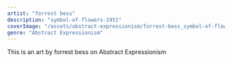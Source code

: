 ```yaml
---
artist: "forrest bess"
description: "symbol-of-flowers-1951"
coverImage: "/assets/abstract-expressionism/forrest-bess_symbol-of-flowers-1951.jpg"
genre: "Abstract Expressionism"
---
```

This is an art by forrest bess on Abstract Expressionism

